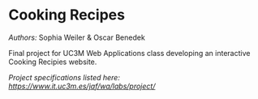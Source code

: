 # Cooking Recipes
_Authors:_ Sophia Weiler & Oscar Benedek

Final project for UC3M Web Applications class developing an interactive Cooking Recipies website.

_Project specifications listed here: https://www.it.uc3m.es/jaf/wa/labs/project/_
